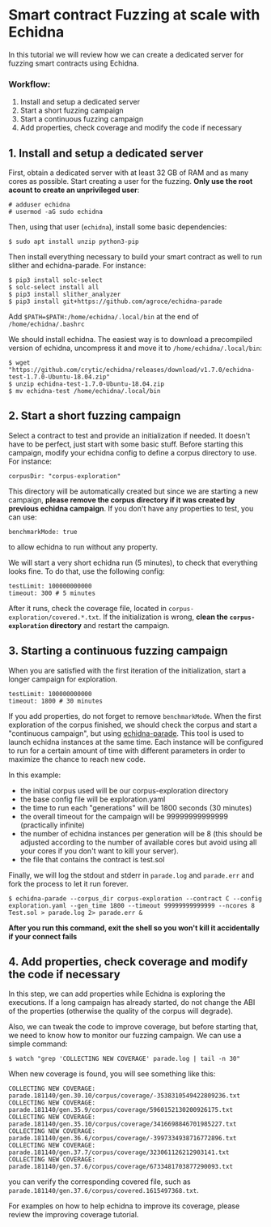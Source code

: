 # Smart contract Fuzzing at scale with Echidna

In this tutorial we will review how we can create a dedicated server for fuzzing smart contracts using Echidna.

### Workflow:

1. Install and setup a dedicated server
2. Start a short fuzzing campaign
3. Start a continuous fuzzing campaign
4. Add properties, check coverage and modify the code if necessary

## 1. Install and setup a dedicated server

First, obtain a dedicated server with at least 32 GB of RAM and as many cores as possible. Start creating a user for the fuzzing. 
**Only use the root acount to create an unprivileged user**: 

```
# adduser echidna
# usermod -aG sudo echidna
```

Then, using that user (`echidna`), install some basic dependencies:

```
$ sudo apt install unzip python3-pip
```

Then install everything necessary to build your smart contract as well to run slither and echidna-parade. For instance:

```
$ pip3 install solc-select
$ solc-select install all
$ pip3 install slither_analyzer
$ pip3 install git+https://github.com/agroce/echidna-parade
```

Add `$PATH=$PATH:/home/echidna/.local/bin` at the end of `/home/echidna/.bashrc`

We should install echidna. The easiest way is to download a precompiled version of echidna, uncompress it and move it to `/home/echidna/.local/bin`:

```
$ wget "https://github.com/crytic/echidna/releases/download/v1.7.0/echidna-test-1.7.0-Ubuntu-18.04.zip"
$ unzip echidna-test-1.7.0-Ubuntu-18.04.zip
$ mv echidna-test /home/echidna/.local/bin
```

## 2. Start a short fuzzing campaign

Select a contract to test and provide an initialization if needed. It doesn't have to be perfect, just start with some basic stuff.
Before starting this campaign, modify your echidna config to define a corpus directory to use. For instance:

```
corpusDir: "corpus-exploration"
```

This directory will be automatically created but since we are starting a new campaign, **please remove the corpus directory if it was created by previous echidna campaign**. 
If you don't have any properties to test, you can use:

```
benchmarkMode: true
```

to allow echidna to run without any property. 
 
We will start a very short echidna run (5 minutes), to check that everything looks fine. To do that, use the following config:

```
testLimit: 100000000000
timeout: 300 # 5 minutes
```

After it runs, check the coverage file, located in `corpus-exploration/covered.*.txt`. If the initialization is wrong, **clean the `corpus-exploration` directory** and restart the campaign.


## 3. Starting a continuous fuzzing campaign

When you are satisfied with the first iteration of the initialization, start a longer campaign for exploration. 

```
testLimit: 100000000000
timeout: 1800 # 30 minutes
```

If you add properties, do not forget to remove `benchmarkMode`.
When the first exploration of the corpus finished, we should check the corpus and start a "continuous campaign", but using [echidna-parade](https://github.com/agroce/echidna-parade). 
This tool is used to launch echidna instances at the same time. Each instance will be configured to run for a certain amount of time with different parameters in order to maximize the chance to reach new code.

In this example:
* the initial corpus used will be our corpus-exploration directory
* the base config file will be exploration.yaml
* the time to run each "generations" will be 1800 seconds (30 minutes)
* the overall timeout for the campaign will be 99999999999999 (practically infinite)
* the number of echidna instances per generation will be 8 (this should be adjusted according to the number of available cores but avoid using all your cores if you don't want to kill your server).
* the file that contains the contract is test.sol

Finally, we will log the stdout and stderr in `parade.log` and `parade.err` and fork the process to let it run forever. 

```
$ echidna-parade --corpus_dir corpus-exploration --contract C --config exploration.yaml --gen_time 1800 --timeout 99999999999999 --ncores 8 Test.sol > parade.log 2> parade.err &
```

**After you run this command, exit the shell so you won't kill it accidentally if your connect fails**

## 4. Add properties, check coverage and modify the code if necessary

In this step, we can add properties while Echidna is exploring the executions. If a long campaign has already started, do not change the ABI of the properties 
(otherwise the quality of the corpus will degrade). 

Also, we can tweak the code to improve coverage, but before starting that, we need to know how to monitor our fuzzing campaign. We can use a simple command:

```
$ watch "grep 'COLLECTING NEW COVERAGE' parade.log | tail -n 30"
```

When new coverage is found, you will see something like this:

```
COLLECTING NEW COVERAGE: parade.181140/gen.30.10/corpus/coverage/-3538310549422809236.txt
COLLECTING NEW COVERAGE: parade.181140/gen.35.9/corpus/coverage/5960152130200926175.txt
COLLECTING NEW COVERAGE: parade.181140/gen.35.10/corpus/coverage/3416698846701985227.txt
COLLECTING NEW COVERAGE: parade.181140/gen.36.6/corpus/coverage/-3997334938716772896.txt
COLLECTING NEW COVERAGE: parade.181140/gen.37.7/corpus/coverage/323061126212903141.txt
COLLECTING NEW COVERAGE: parade.181140/gen.37.6/corpus/coverage/6733481703877290093.txt
```

you can verify the corresponding covered file, such as `parade.181140/gen.37.6/corpus/covered.1615497368.txt`. 

For examples on how to help echidna to improve its coverage, please review the improving coverage tutorial.
